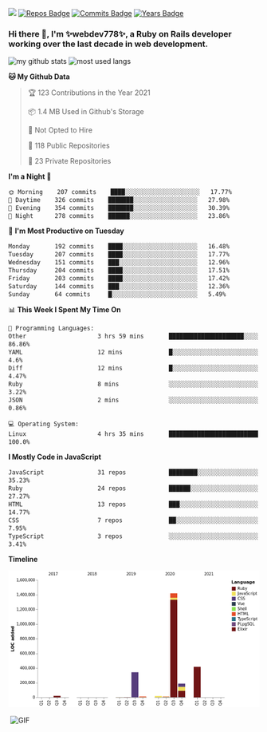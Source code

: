 ![](https://visitor-badge.glitch.me/badge?page_id=webdev778.webdev778)
[![Repos Badge](https://badges.pufler.dev/repos/webdev778)](https://badges.pufler.dev)
[![Commits Badge](https://badges.pufler.dev/commits/monthly/webdev778)](https://badges.pufler.dev)
[![Years Badge](https://badges.pufler.dev/years/webdev778)](https://badges.pufler.dev)
### Hi there 👋, I'm ✨webdev778✨, a Ruby on Rails developer working over the last decade in web development.


![my github stats](https://github-readme-stats.vercel.app/api?username=webdev778&show_icons=true&theme=tokyonight&line_height=27)
![most used langs](https://github-readme-stats.vercel.app/api/top-langs/?username=webdev778&hide=css,html&theme=tokyonight)

<!--START_SECTION:waka-->
**🐱 My Github Data** 

> 🏆 123 Contributions in the Year 2021
 > 
> 📦 1.4 MB Used in Github's Storage 
 > 
> 🚫 Not Opted to Hire
 > 
> 📜 118 Public Repositories 
 > 
> 🔑 23 Private Repositories  
 > 
**I'm a Night 🦉** 

```text
🌞 Morning    207 commits    ████░░░░░░░░░░░░░░░░░░░░░   17.77% 
🌆 Daytime    326 commits    ███████░░░░░░░░░░░░░░░░░░   27.98% 
🌃 Evening    354 commits    ███████░░░░░░░░░░░░░░░░░░   30.39% 
🌙 Night      278 commits    ██████░░░░░░░░░░░░░░░░░░░   23.86%

```
📅 **I'm Most Productive on Tuesday** 

```text
Monday       192 commits    ████░░░░░░░░░░░░░░░░░░░░░   16.48% 
Tuesday      207 commits    ████░░░░░░░░░░░░░░░░░░░░░   17.77% 
Wednesday    151 commits    ███░░░░░░░░░░░░░░░░░░░░░░   12.96% 
Thursday     204 commits    ████░░░░░░░░░░░░░░░░░░░░░   17.51% 
Friday       203 commits    ████░░░░░░░░░░░░░░░░░░░░░   17.42% 
Saturday     144 commits    ███░░░░░░░░░░░░░░░░░░░░░░   12.36% 
Sunday       64 commits     █░░░░░░░░░░░░░░░░░░░░░░░░   5.49%

```


📊 **This Week I Spent My Time On** 

```text
💬 Programming Languages: 
Other                    3 hrs 59 mins       █████████████████████░░░░   86.86% 
YAML                     12 mins             █░░░░░░░░░░░░░░░░░░░░░░░░   4.6% 
Diff                     12 mins             █░░░░░░░░░░░░░░░░░░░░░░░░   4.47% 
Ruby                     8 mins              ░░░░░░░░░░░░░░░░░░░░░░░░░   3.22% 
JSON                     2 mins              ░░░░░░░░░░░░░░░░░░░░░░░░░   0.86%

💻 Operating System: 
Linux                    4 hrs 35 mins       █████████████████████████   100.0%

```

**I Mostly Code in JavaScript** 

```text
JavaScript               31 repos            ████████░░░░░░░░░░░░░░░░░   35.23% 
Ruby                     24 repos            ██████░░░░░░░░░░░░░░░░░░░   27.27% 
HTML                     13 repos            ███░░░░░░░░░░░░░░░░░░░░░░   14.77% 
CSS                      7 repos             ██░░░░░░░░░░░░░░░░░░░░░░░   7.95% 
TypeScript               3 repos             ░░░░░░░░░░░░░░░░░░░░░░░░░   3.41%

```


**Timeline**

![Chart not found](https://raw.githubusercontent.com/webdev778/webdev778/master/charts/bar_graph.png) 


<!--END_SECTION:waka-->

<img align="right" alt="GIF" src="https://github.com/webdev778/webdev778/blob/main/code.gif?raw=true" width="500" height="320" />

<!--
**webdev778/webdev778** is a ✨ _special_ ✨ repository because its `README.md` (this file) appears on your GitHub profile.

Here are some ideas to get you started:

- 🔭 I’m currently working on ...
- 🌱 I’m currently learning ...
- 👯 I’m looking to collaborate on ...
- 🤔 I’m looking for help with ...
- 💬 Ask me about ...
- 📫 How to reach me: ...
- 😄 Pronouns: ...
- ⚡ Fun fact: ...
-->
